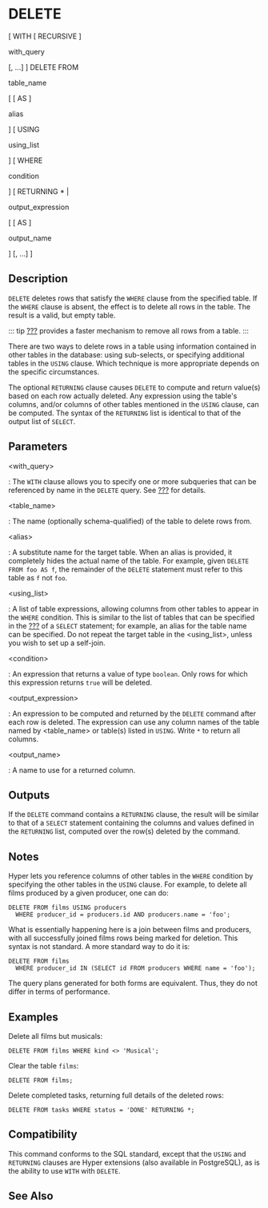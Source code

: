 # DELETE

\[ WITH \[ RECURSIVE \]

with_query

\[, \...\] \] DELETE FROM

table_name

\[ \[ AS \]

alias

\] \[ USING

using_list

\] \[ WHERE

condition

\] \[ RETURNING \* \|

output_expression

\[ \[ AS \]

output_name

\] \[, \...\] \]

## Description

`DELETE` deletes rows that satisfy the `WHERE` clause from the specified
table. If the `WHERE` clause is absent, the effect is to delete all rows
in the table. The result is a valid, but empty table.

::: tip
[???](#sql-truncate) provides a faster mechanism to remove all rows from
a table.
:::

There are two ways to delete rows in a table using information contained
in other tables in the database: using sub-selects, or specifying
additional tables in the `USING` clause. Which technique is more
appropriate depends on the specific circumstances.

The optional `RETURNING` clause causes `DELETE` to compute and return
value(s) based on each row actually deleted. Any expression using the
table\'s columns, and/or columns of other tables mentioned in the
`USING` clause, can be computed. The syntax of the `RETURNING` list is
identical to that of the output list of `SELECT`.

## Parameters

\<with_query\>

:   The `WITH` clause allows you to specify one or more subqueries that
    can be referenced by name in the `DELETE` query. See
    [???](#sql-select) for details.

\<table_name\>

:   The name (optionally schema-qualified) of the table to delete rows
    from.

\<alias\>

:   A substitute name for the target table. When an alias is provided,
    it completely hides the actual name of the table. For example, given
    `DELETE FROM foo AS f`, the remainder of the `DELETE` statement must
    refer to this table as `f` not `foo`.

\<using_list\>

:   A list of table expressions, allowing columns from other tables to
    appear in the `WHERE` condition. This is similar to the list of
    tables that can be specified in the [???](#sql-from) of a `SELECT`
    statement; for example, an alias for the table name can be
    specified. Do not repeat the target table in the \<using_list\>,
    unless you wish to set up a self-join.

\<condition\>

:   An expression that returns a value of type `boolean`. Only rows for
    which this expression returns `true` will be deleted.

\<output_expression\>

:   An expression to be computed and returned by the `DELETE` command
    after each row is deleted. The expression can use any column names
    of the table named by \<table_name\> or table(s) listed in `USING`.
    Write `*` to return all columns.

\<output_name\>

:   A name to use for a returned column.

## Outputs

If the `DELETE` command contains a `RETURNING` clause, the result will
be similar to that of a `SELECT` statement containing the columns and
values defined in the `RETURNING` list, computed over the row(s) deleted
by the command.

## Notes

Hyper lets you reference columns of other tables in the `WHERE`
condition by specifying the other tables in the `USING` clause. For
example, to delete all films produced by a given producer, one can do:

    DELETE FROM films USING producers
      WHERE producer_id = producers.id AND producers.name = 'foo';

What is essentially happening here is a join between films and
producers, with all successfully joined films rows being marked for
deletion. This syntax is not standard. A more standard way to do it is:

    DELETE FROM films
      WHERE producer_id IN (SELECT id FROM producers WHERE name = 'foo');

The query plans generated for both forms are equivalent. Thus, they do
not differ in terms of performance.

## Examples

Delete all films but musicals:

    DELETE FROM films WHERE kind <> 'Musical';

Clear the table `films`:

    DELETE FROM films;

Delete completed tasks, returning full details of the deleted rows:

    DELETE FROM tasks WHERE status = 'DONE' RETURNING *;

## Compatibility

This command conforms to the SQL standard, except that the `USING` and
`RETURNING` clauses are Hyper extensions (also available in PostgreSQL),
as is the ability to use `WITH` with `DELETE`.

## See Also
